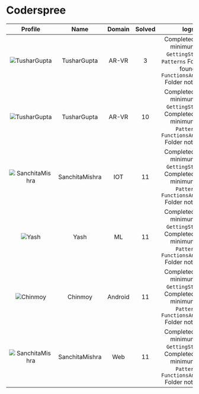 
Coderspree
==========
  
  

|Profile|Name|Domain|Solved|logs|
| :---: | :---: | :---: | :---: | :---: |
|![TusharGupta](https://avatars.githubusercontent.com/u/30565750?v=4&s=100)|TusharGupta|AR-VR|3|Completed `3` with minimum `5` in `GettingStarted`, `Patterns` Folder not found, `FunctionsAndArrays` Folder not found, |
|![TusharGupta](https://avatars.githubusercontent.com/u/30565750?v=4&s=100)|TusharGupta|AR-VR|10|Completed `6` with minimum `5` in `GettingStarted`, Completed `4` with minimum `2` in `Patterns`, `FunctionsAndArrays` Folder not found, |
|![SanchitaMishra](https://avatars.githubusercontent.com/u/59258203?v=4&s=100)|SanchitaMishra|IOT|11|Completed `7` with minimum `5` in `GettingStarted`, Completed `4` with minimum `2` in `Patterns`, `FunctionsAndArrays` Folder not found, |
|![Yash](https://avatars.githubusercontent.com/u/58688602?v=4&s=100)|Yash|ML|11|Completed `7` with minimum `5` in `GettingStarted`, Completed `4` with minimum `2` in `Patterns`, `FunctionsAndArrays` Folder not found, |
|![Chinmoy](https://avatars.githubusercontent.com/u/57670338?v=4&s=100)|Chinmoy|Android|11|Completed `7` with minimum `5` in `GettingStarted`, Completed `4` with minimum `2` in `Patterns`, `FunctionsAndArrays` Folder not found, |
|![SanchitaMishra](https://avatars.githubusercontent.com/u/59258203?v=4&s=100)|SanchitaMishra|Web|11|Completed `7` with minimum `5` in `GettingStarted`, Completed `4` with minimum `2` in `Patterns`, `FunctionsAndArrays` Folder not found, |
